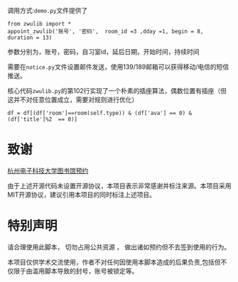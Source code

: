 调用方式:```demo.py```文件提供了

```
from zwulib import *
appoint_zwulib('账号', '密码',  room_id =3 ,dday =1, begin = 8, duration = 13)
```

参数分别为，账号，密码，自习室id，延后日期，开始时间，持续时间

需要在```notice.py```文件设置邮件发送，使用139/189邮箱可以获得移动/电信的短信推送。

核心代码```zwulib.py```的第102行实现了一个朴素的插座算法，偶数位置有插座（但这并不对任意位置成立，需要对规则进行优化）

```df = df[(df['room']==room(self.type)) & (df['ava'] == 0) & (df['title']%2  == 0)]```


# 致谢

[杭州电子科技大学图书馆预约](https://github.com/HaleyCH/HDU_AUTO_BOOK-public)

由于上述开源代码未设置开源协议，本项目表示非常感谢并标注来源。本项目采用MIT开源协议，建议引用本项目的同时标注上述项目。

# 特别声明

请合理使用此脚本， 切勿占用公共资源 ， 做出诸如预约但不去签到使用的行为。

本项目仅供学术交流使用，作者不对任何因使用本脚本造成的后果负责,包括但不仅限于由滥用脚本导致的封号，账号被锁定等。
